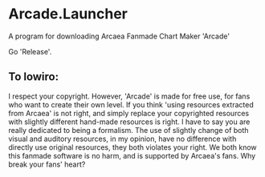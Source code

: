 # Arcade.Launcher
A program for downloading Arcaea Fanmade Chart Maker 'Arcade'

Go 'Release'.

## To lowiro:

I respect your copyright. However, 'Arcade' is made for free use, for fans who want to create their own level. If you think 'using resources extracted from Arcaea' is not right, and simply replace your copyrighted resources with slightly different hand-made resources is right. I have to say you are really dedicated to being a formalism. The use of slightly change of both visual and auditory resources, in my opinion, have no difference with directly use original resources, they both violates your right.
We both know this fanmade software is no harm, and is supported by Arcaea's fans. Why break your fans' heart?
